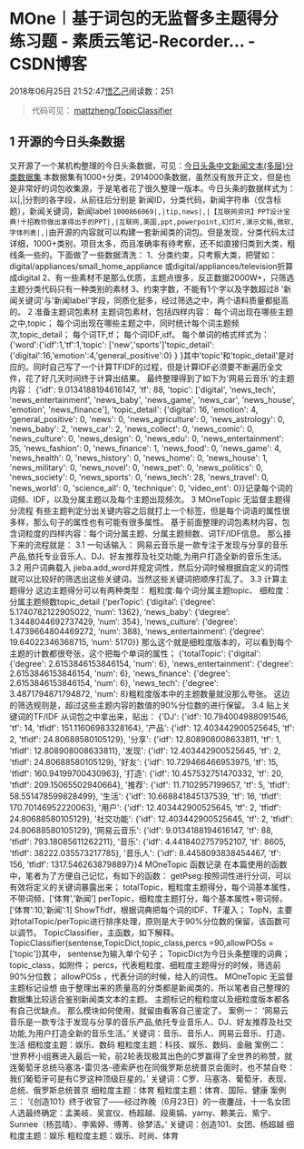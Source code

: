 
# MOne︱基于词包的无监督多主题得分 练习题 - 素质云笔记-Recorder... - CSDN博客

2018年06月25日 21:52:47[悟乙己](https://me.csdn.net/sinat_26917383)阅读数：251



> 代码可见：
> [mattzheng/TopicClassifier](https://github.com/mattzheng/TopicClassifier)

## 1 开源的今日头条数据
又开源了一个某机构整理的今日头条数据，可见：[今日头条中文新闻文本(多层)分类数据集](https://github.com/fateleak/toutiao-multilevel-text-classfication-dataset)
本数据集有1000+分类，2914000条数据，虽然没有放开正文，但是也是非常好的词包收集源，于是笔者花了很久整理一版本。今日头条的数据样式为：
以|,|分割的各字段，从前往后分别是 新闻ID，分类代码，新闻字符串（仅含标题），新闻关键词，新闻label
`1000866069|,|tip,news|,|【互联网资讯】PPT设计宝典!十招教你做出拿得出手的PPT|,|互联网,美国,ppt,powerpoint,幻灯片,演示文稿,微软,字体列表|,|`由开源的内容就可以构建一套新闻类的词包。但是发现，分类代码太过详细，1000+类别，项目太多，而且准确率有待考察，还不如直接归类到大类，粗线条一些的。下面做了一些数据清洗：
1、分类约束，只考察大类，把譬如：digital/appliances/small_home_appliance
或digital/appliances/television折算成digital
2、有一些素材不是那么优质，主题点很多，反正数据2000W+，只筛选主题分类代码只有一种类别的素材
3、约束字数，不能有1个字以及字数超过8
'新闻关键词'与'新闻label'字段，同质化挺多，经过筛选之中，两个语料质量都挺高的。
2 准备主题词包素材
主题词包素材，包括四样内容：
每个词出现在哪些主题之中,topic；
每个词出现在哪些主题之中，同时统计每个词主题频次,topic_detail；
每个词TF,tf；
每个词IDF,idf。
每个单词的格式样式为：
{'word':{'idf':1,'tf':1,'topic': ['new','sports']'topic_detail':{'digital':16,'emotion':4,'general_positive':0}
  }
}其中'topic'和'topic_detail'是对应的。同时自己写了一个计算TFIDF的过程，但是计算IDF必须要不断遍历全文件，花了好几天时间终于计算出结果。
最终整理得到了如下为'网易云音乐'的主题内容：
{'idf': 9.0134188194616147,
 'tf': 88,
 'topic': ['digital',
  'news_tech',
  'news_entertainment',
  'news_baby',
  'news_game',
  'news_car',
  'news_house',
  'emotion',
  'news_finance'],
 'topic_detail': {'digital': 16,
  'emotion': 4,
  'general_positive': 0,
  'news': 0,
  'news_agriculture': 0,
  'news_astrology': 0,
  'news_baby': 2,
  'news_car': 2,
  'news_collect': 0,
  'news_comic': 0,
  'news_culture': 0,
  'news_design': 0,
  'news_edu': 0,
  'news_entertainment': 35,
  'news_fashion': 0,
  'news_finance': 1,
  'news_food': 0,
  'news_game': 4,
  'news_health': 0,
  'news_history': 0,
  'news_home': 0,
  'news_house': 1,
  'news_military': 0,
  'news_novel': 0,
  'news_pet': 0,
  'news_politics': 0,
  'news_society': 0,
  'news_sports': 0,
  'news_tech': 28,
  'news_travel': 0,
  'news_world': 0,
  'science_all': 0,
  'technique': 0,
  'video_ent': 0}}记录每个词的词频、IDF，以及分属主题以及每个主题出现频次。
3 MOneTopic 无监督主题得分流程
有些主题判定分出关键内容之后就打上一个标签，但是每个词语的属性很多样，那么句子的属性也有可能有很多属性。
基于前面整理的词包素材内容，包含词粒度的四样内容：每个词分属主题、分属主题频数、词TF/IDF信息。
那么接下来的流程就是：
3.1 一句话输入：
网易云音乐是一款专注于发现与分享的音乐产品,依托专业音乐人、DJ、好友推荐及社交功能,为用户打造全新的音乐生活。3.2 用户词典载入
jieba.add_word并规定词性，然后分词时候根据自定义的词性就可以比较好的筛选出这些关键词。当然这些关键词把顺序打乱了。
3.3 计算主题得分
这边主题得分可以有两种类型：
粗粒度:每个词分属主题topic、
细粒度：分属主题频数topic_detail
{‘perTopic’: {‘digital’: {‘degree’: 5.1740782122905022, ‘num’: 1362},
‘news_baby’: {‘degree’: 1.3448044692737429, ‘num’: 354},
‘news_culture’: {‘degree’: 1.4739664804469272, ‘num’: 388},
‘news_entertainment’: {‘degree’: 19.64022346368715, ‘num’: 5170}}
那么这个就是细粒度版本的，可以看到每个主题的计数都很夸张，这个把每个单词的属性；
{'totalTopic': {'digital': {'degree': 2.6153846153846154, 'num': 6},
  'news_entertainment': {'degree': 2.6153846153846154, 'num': 6},
  'news_finance': {'degree': 2.6153846153846154, 'num': 6},
  'news_tech': {'degree': 3.4871794871794872, 'num': 8}粗粒度版本中的主题数量就没那么夸张。
这边的筛选规则是，超过这些主题内容的数值的90%分位数的进行保留。
3.4 贴上关键词的TF/IDF
从词包之中拿出来，贴出：
{'DJ': {'idf': 10.794004988091546,
   'tf': 14,
   'tfidf': 151.11606983328164},
  '产品': {'idf': 12.403442900525645, 'tf': 2, 'tfidf': 24.80688580105129},
  '分享': {'idf': 12.808908008633811, 'tf': 1, 'tfidf': 12.808908008633811},
  '发现': {'idf': 12.403442900525645, 'tf': 2, 'tfidf': 24.80688580105129},
  '好友': {'idf': 10.729466466953975, 'tf': 15, 'tfidf': 160.94199700430963},
  '打造': {'idf': 10.457532751470332, 'tf': 20, 'tfidf': 209.15065502940664},
  '推荐': {'idf': 11.7102957199657, 'tf': 5, 'tfidf': 58.551478599828499},
  '生活': {'idf': 10.668841845137539, 'tf': 16, 'tfidf': 170.70146952220063},
  '用户': {'idf': 12.403442900525645, 'tf': 2, 'tfidf': 24.80688580105129},
  '社交功能': {'idf': 12.403442900525645, 'tf': 2, 'tfidf': 24.80688580105129},
  '网易云音乐': {'idf': 9.0134188194616147, 'tf': 88, 'tfidf': 793.18085611262211},
  '音乐': {'idf': 4.4418402757952107, 'tf': 8605, 'tfidf': 38222.035573217785},
  '音乐人': {'idf': 8.4458093838454467, 'tf': 156, 'tfidf': 1317.5462638798897}}4 MOneTopic 函数记录
在本篇使用的函数中，笔者为了方便自己记忆，有如下的函数：
getPseg:按照词性进行分词，可以有效将定义的关键词暴露出来；
totalTopic，粗粒度主题得分，每个词基本属性，不带词频，[‘体育’,’新闻’]
perTopic，细粒度主题打分，每个基本属性+带词频，[‘体育’:10,’新闻’:1]
ShowTfidf，根据词典把每个词的IDF、TF灌入；
TopN，主要对totalTopic/perTopic进行排序处理，原则是大于90%分位数的保留，该函数可以调节。
TopicClassifier，主函数，如下解释。
TopicClassifier(sentense,TopicDict,topic_class,percs =90,allowPOSs = ['topic'])其中，
sentense为输入单个句子；
TopicDict为今日头条整理的词典；
topic_class，如附件；
percs，代表粗粒度、细粒度主题得分的时候，筛选前90%分位数；
allowPOSs ，代表分词的时候，给入的词性。
MOneTopic 无监督主题标记设想
由于整理出来的质量高的分类都是新闻类的，所以笔者自己整理的数据集比较适合鉴别新闻类文本的主题。
主题标记的粗粒度以及细粒度版本都各有自己优缺点。
那么模块如何使用，就留由看客自己鉴定了。
案例一：
‘网易云音乐是一款专注于发现与分享的音乐产品,依托专业音乐人、DJ、好友推荐及社交功能,为用户打造全新的音乐生活。’
关键词：音乐、音乐人、网易云音乐、打造、生活
细粒度主题：娱乐、数码
粗粒度主题：科技、娱乐、数码、金融
案例二：
‘世界杯小组赛进入最后一轮，前2轮表现极其出色的C罗赢得了全世界的称赞，就连葡萄牙总统马塞洛-雷贝洛-德索萨也在同俄罗斯总统普京会面时，也不禁自夸：我们葡萄牙可是有C罗这种顶级巨星的。’
关键词：C罗、马塞洛、葡萄牙、表现、总统、俄罗斯总统普京
细粒度主题：体育
粗粒度主题：体育、国际、健康
案例三：
‘《创造101》终于收官了——经过昨晚（6月23日）的一夜鏖战，十一名女团人选最终确定：孟美岐、吴宣仪、杨超越、段奥娟、yamy、赖美云、紫宁、Sunnee（杨芸晴）、李紫婷、傅菁、徐梦洁。’
关键词：创造101、女团、杨超越
细粒度主题：娱乐
粗粒度主题：娱乐、时尚、体育


